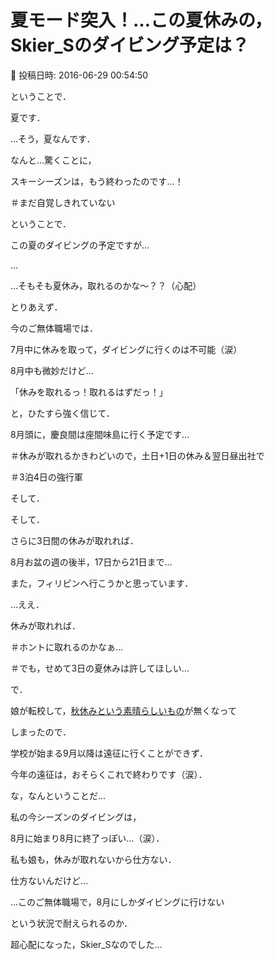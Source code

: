 # 夏モード突入！…この夏休みの，Skier_Sのダイビング予定は？

📅 投稿日時: 2016-06-29 00:54:50

ということで．





夏です．


…そう，夏なんです．





なんと…驚くことに，


スキーシーズンは，もう終わったのです…！


＃まだ自覚しきれていない





ということで．


この夏のダイビングの予定ですが…


…


…そもそも夏休み，取れるのかな～？？（心配）





とりあえず．


今のご無体職場では．


7月中に休みを取って，ダイビングに行くのは不可能（涙）





8月中も微妙だけど…


「休みを取れるっ！取れるはずだっ！」


と，ひたすら強く信じて．


8月頭に，慶良間は座間味島に行く予定です…


＃休みが取れるかきわどいので，土日+1日の休み＆翌日昼出社で


＃3泊4日の強行軍





そして．


そして．


さらに3日間の休みが取れれば．


8月お盆の週の後半，17日から21日まで…


また，フィリピンへ行こうかと思っています．


…ええ．


休みが取れれば．


＃ホントに取れるのかなぁ…


＃でも，せめて3日の夏休みは許してほしい…





で．


娘が転校して，[秋休みという素晴らしいもの](ec0604749e44cd1713bf0e99fe51109f4.md)が無くなって


しまったので．


学校が始まる9月以降は遠征に行くことができず．


今年の遠征は，おそらくこれで終わりです（涙）．





な，なんということだ…


私の今シーズンのダイビングは，


8月に始まり8月に終了っぽい…（涙）．





私も娘も，休みが取れないから仕方ない．


仕方ないんだけど…





…このご無体職場で，8月にしかダイビングに行けない


という状況で耐えられるのか．


超心配になった，Skier_Sなのでした…

